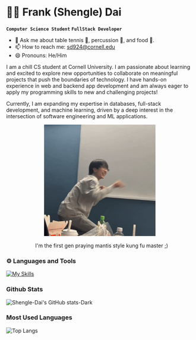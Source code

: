 # 👨‍💻 Frank (Shengle) Dai

**`Computer Science Student`** **`FullStack Developer`**
- 💬 Ask me about table tennis 🏓, percussion 🥁, and food 🍱.
- 📫 How to reach me: sd924@cornell.edu
- 😄 Pronouns: He/Him

I am a chill CS student at Cornell University. I am passionate about learning and excited to explore new opportunities to collaborate on meaningful projects that push the boundaries of technology. I have hands-on experience in web and backend app development and am always eager to apply my programming skills to new and challenging projects!

Currently, I am expanding my expertise in databases, full-stack development, and machine learning, driven by a deep interest in the intersection of software engineering and ML applications.


<div align="center">
  <img src="https://github.com/Shengle-Dai/Shengle-Dai/blob/main/assets/mantis-shengle.gif" width="300" height="300">
  <p style="margin-left: 10px;">I'm the first gen praying mantis style kung fu master ;)</p>
</div>


### ⚙️ Languages and Tools
[![My Skills](https://skillicons.dev/icons?i=py,java,ocaml,html,css,js,ts,cpp,c,git,github,vscode,supabase,firebase,flask,nodejs,express,prisma,docker,sqlite,postgres,aws,gcp,heroku,postman,tailwind,react,nextjs,vercel,pytorch,sklearn,tensorflow,linux,ubuntu,notion&perline=10&theme=dark)](https://skillicons.dev)

### Github Stats
![Shengle-Dai's GitHub stats-Dark](https://github-readme-stats-delta-puce-46.vercel.app/api?username=Shengle-Dai&rank_icon=github&show_icons=true&theme=tokyonight#gh-dark-mode-only)

### Most Used Languages
![Top Langs](https://github-readme-stats.vercel.app/api/top-langs/?username=Shengle-Dai&theme=tokyonight&show_icons=true&layout=compact&langs_count=6)
